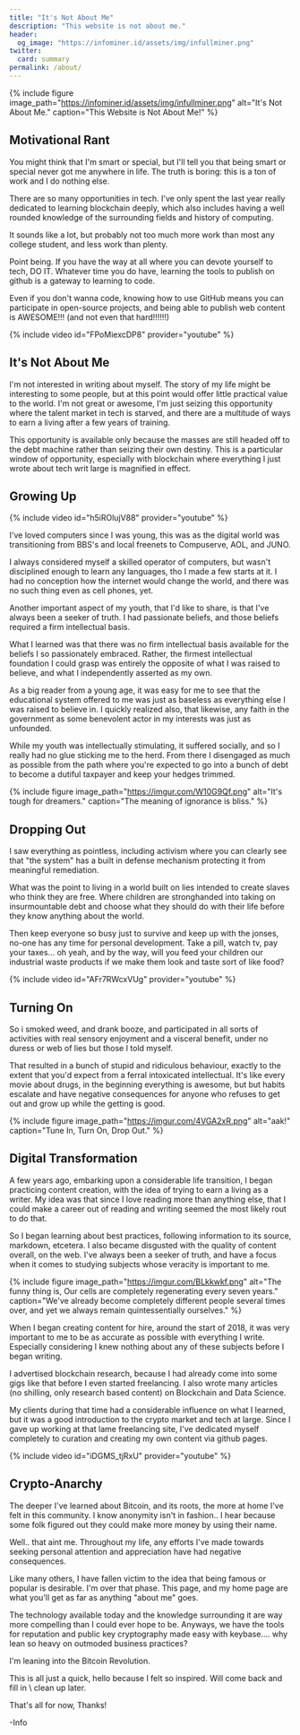 ```yaml
---
title: "It's Not About Me"
description: "This website is not about me."
header:
  og_image: "https://infominer.id/assets/img/infullminer.png"
twitter:
  card: summary
permalink: /about/
---
```



{% include figure image_path="https://infominer.id/assets/img/infullminer.png" alt="It's Not About Me." caption="This Website is Not About Me!" %}

## Motivational Rant

You might think that I'm smart or special, but I'll tell you that being smart or special never got me anywhere in life. The truth is boring: this is a ton of work and I do nothing else.

There are so many opportunities in tech. I've only spent the last year really dedicated to learning blockchain deeply, which also includes having a well rounded knowledge of the surrounding fields and history of computing.

It sounds like a lot, but probably not too much more work than most any college student, and less work than plenty.

Point being. If you have the way at all where you can devote yourself to tech, DO IT. Whatever time you do have, learning the tools to publish on github is a gateway to learning to code.  

Even if you don't wanna code, knowing how to use GitHub means you can participate in open-source projects, and being able to publish web content is AWESOME!!! (and not even that hard!!!!!!)

{% include video id="FPoMiexcDP8" provider="youtube" %}

## It's Not About Me

I'm not interested in writing about myself. The story of my life might be interesting to some people, but at this point would offer little practical value to the world. I'm not great or awesome, I'm just seizing this opportunity where the talent market in tech is starved, and there are a multitude of ways to earn a living after a few years of training. 

This opportunity is available only because the masses are still headed off to the debt machine rather than seizing their own destiny. This is a particular window of opportunity, especially with blockchain where everything I just wrote about tech writ large is magnified in effect.


## Growing Up

{% include video id="h5iROlujV88" provider="youtube" %}


I've loved computers since I was young, this was as the digital world was transitioning from BBS's and local freenets to Compuserve, AOL, and JUNO. 

I always considered myself a skilled operator of computers, but wasn't disciplined enough to learn any languages, tho I made a few starts at it. I had no conception how the internet would change the world, and there was no such thing even as cell phones, yet. 

Another important aspect of my youth, that I'd like to share, is that I've always been a seeker of truth. I had passionate beliefs, and those beliefs required a firm intellectual basis. 

What I learned was that there was no firm intellectual basis available for the beliefs I so passionately embraced. Rather, the firmest intellectual foundation I could grasp was entirely the opposite of what I was raised to believe, and what I independently asserted as my own.

As a big reader from a young age, it was easy for me to see that the educational system offered to me was just as baseless as everything else I was raised to believe in. I quickly realized also, that likewise, any faith in the government as some benevolent actor in my interests was just as unfounded.

While my youth was intellectually stimulating, it suffered socially, and so I really had no glue sticking me to the herd. From there I disengaged as much as possible from the path where you're expected to go into a bunch of debt to become a dutiful taxpayer and keep your hedges trimmed.

{% include figure image_path="https://imgur.com/W10G9Qf.png" alt="It's tough for dreamers." caption="The meaning of ignorance is bliss." %}

## Dropping Out 


I saw everything as pointless, including activism where you can clearly see that "the system" has a built in defense mechanism protecting it from meaningful remediation.

What was the point to living in a world built on lies intended to create slaves who think they are free. Where children are stronghanded into taking on insurmountable debt and choose what they should do with their life before they know anything about the world.

Then keep everyone so busy just to survive and keep up with the jonses, no-one has any time for personal development. Take a pill, watch tv, pay your taxes... oh yeah, and by the way, will you feed your children our industrial waste products if we make them look and taste sort of like food?

{% include video id="AFr7RWcxVUg" provider="youtube" %}

## Turning On

So i smoked weed, and drank booze, and participated in all sorts of activities with real sensory enjoyment and a visceral benefit, under no duress or web of lies but those I told myself.

That resulted in a bunch of stupid and ridiculous behaviour, exactly to the extent that you'd expect from a ferral intoxicated intellectual. It's like every movie about drugs, in the beginning everything is awesome, but but habits escalate and have negative consequences for anyone who refuses to get out and grow up while the getting is good.


{% include figure image_path="https://imgur.com/4VGA2xR.png" alt="aak!" caption="Tune In, Turn On, Drop Out." %}

## Digital Transformation

A few years ago, embarking upon a considerable life transition, I began practicing content creation, with the idea of trying to earn a living as a writer. My idea was that since I love reading more than anything else, that I could make a career out of reading and writing seemed the most likely rout to do that.

So I began learning about best practices, following information to its source, markdown, etcetera. I also became disgusted with the quality of content overall, on the web. I've always been a seeker of truth, and have a focus when it comes to studying subjects whose veracity is important to me.


{% include figure image_path="https://imgur.com/BLkkwkf.png" alt="The funny thing is, Our cells are completely regenerating every seven years." caption="We've already become completely different people several times over, and yet we always remain quintessentially ourselves." %}


When I began creating content for hire, around the start of 2018, it was very important to me to be as accurate as possible with everything I write. Especially considering I knew nothing about any of these subjects before I began writing. 

I advertised blockchain research, because I had already come into some gigs like that before I even started freelancing. I also wrote many articles (no shilling, only research based content) on Blockchain and Data Science.

My clients during that time had a considerable influence on what I learned, but it was a good introduction to the crypto market and tech at large. Since I gave up working at that lame freelancing site, I've dedicated myself completely to curation and creating my own content via github pages.

{% include video id="iDGMS_tjRxU" provider="youtube" %}

## Crypto-Anarchy

The deeper I've learned about Bitcoin, and its roots, the more at home I've felt in this community. I know anonymity isn't in fashion.. I hear because some folk figured out they could make more money by using their name.

Well.. that aint me. Throughout my life, any efforts I've made towards seeking personal attention and appreciation have had negative consequences. 

Like many others, I have fallen victim to the idea that being famous or popular is desirable. I'm over that phase. This page, and my home page are what you'll get as far as anything "about me" goes. 

The technology available today and the knowledge surrounding it are way more compelling than I could ever hope to be. Anyways, we have the tools for reputation and public key cryptography made easy with keybase.... why lean so heavy on outmoded business practices?

I'm leaning into the Bitcoin Revolution.

This is all just a quick, hello because I felt so inspired. Will come back and fill in \ clean up later.

That's all for now, Thanks!

-Info